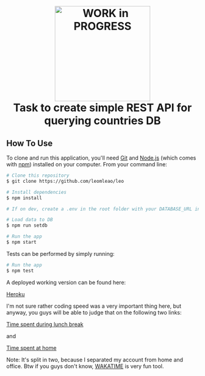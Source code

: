 <h1 align="center">
  <br>
  <a href="http://leoleao.ml"><img src="https://1.bp.blogspot.com/-CH8TRL_RVUM/VscQfCRByTI/AAAAAAAAJW0/RLeLd2w1LbU/s1600/Work_In_Progress.png" alt="WORK in PROGRESS" width="250"></a>
  <br>
      Task to create simple REST API for querying countries DB
  <br>
</h1>

## How To Use

To clone and run this application, you'll need [Git](https://git-scm.com) and [Node.js](https://nodejs.org/en/download/) (which comes with [npm](http://npmjs.com)) installed on your computer. From your command line:

```bash
# Clone this repository
$ git clone https://github.com/leomleao/leo

# Install dependencies
$ npm install

# If on dev, create a .env in the root folder with your DATABASE_URL in the following format: postgres://USER:PASS@HOST:PORT/DB

# Load data to DB
$ npm run setdb

# Run the app
$ npm start
```

Tests can be performed by simply running:

```bash
# Run the app
$ npm test
```

A deployed working version can be found here:

[Heroku](http://www.langs.ml/api/countries)


I'm not sure rather coding speed was a very important thing here, but anyway, you guys will be able to judge that on the following two links:

[Time spent during lunch break](https://wakatime.com/@270fe5d3-5146-4d64-9dbc-6dc4087404c7/projects/mdsitejnjb?start=2018-05-25&end=2018-06-07)

and 

[Time spent at home](https://wakatime.com/@954e10d9-c542-49bd-ba01-6b92a65eef5d/projects/zbzcsuexgk?start=2018-05-25&end=2018-06-07)

Note: It's split in two, because I separated my account from home and office. Btw if you guys don't know, [WAKATIME](https://wakatime.com) is very fun tool. 